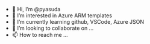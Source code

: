 - 👋 Hi, I’m @pyasuda
- 👀 I’m interested in Azure ARM templates
- 🌱 I’m currently learning github, VSCode, Azure JSON
- 💞️ I’m looking to collaborate on ...
- 📫 How to reach me ...

<!---
pyasuda/pyasuda is a ✨ special ✨ repository because its `README.md` (this file) appears on your GitHub profile.
You can click the Preview link to take a look at your changes.
--->
